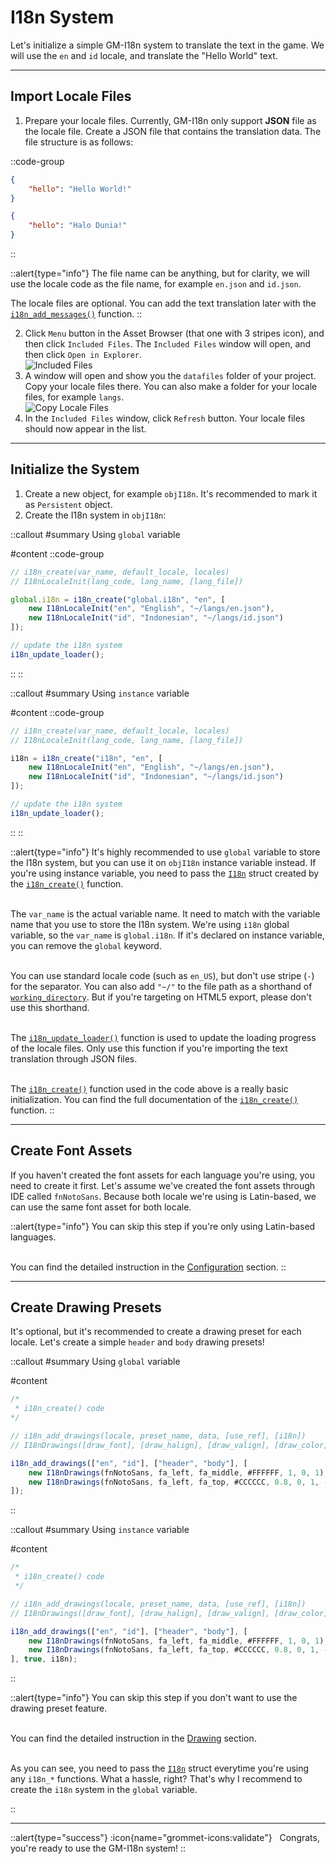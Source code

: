# I18n System

Let's initialize a simple GM-I18n system to translate the text in the game. We will use the `en` and `id` locale, and translate the "Hello World" text.

---

## Import Locale Files

1. Prepare your locale files. Currently, GM-I18n only support **JSON** file as the locale file. Create a JSON file that contains the translation data. The file structure is as follows:

::code-group
```json [en.json]
{
    "hello": "Hello World!"
}
```

```json [id.json]
{
    "hello": "Halo Dunia!"
}
```
::

::alert{type="info"}
The file name can be anything, but for clarity, we will use the locale code as the file name, for example `en.json` and `id.json`.

The locale files are optional. You can add the text translation later with the [`i18n_add_messages()`](/v1/api-reference/functions/i18n-add-messages) function.
::

2. Click `Menu` button in the Asset Browser (that one with 3 stripes icon), and then click `Included Files`. The `Included Files` window will open, and then click `Open in Explorer`. <br> <img src="/img/config-2.webp" alt="Included Files" loading="lazy" class="max-w-100 h-auto" />
3. A window will open and show you the `datafiles` folder of your project. Copy your locale files there. You can also make a folder for your locale files, for example `langs`. <br> <img src="/img/concept-1.webp" alt="Copy Locale Files" loading="lazy" class="max-w-100 h-auto" />
4. In the `Included Files` window, click `Refresh` button. Your locale files should now appear in the list. 

---

## Initialize the System

1. Create a new object, for example `objI18n`. It's recommended to mark it as `Persistent` object.
2. Create the I18n system in `objI18n`:
 
::callout
#summary
Using `global` variable

#content
::code-group
```js [Create Event]
// i18n_create(var_name, default_locale, locales)
// I18nLocaleInit(lang_code, lang_name, [lang_file])

global.i18n = i18n_create("global.i18n", "en", [
    new I18nLocaleInit("en", "English", "~/langs/en.json"),
    new I18nLocaleInit("id", "Indonesian", "~/langs/id.json")
]);
```

```js [Step Event]
// update the i18n system
i18n_update_loader();
```
::
::

::callout
#summary
Using `instance` variable

#content
::code-group
```js [Create Event]
// i18n_create(var_name, default_locale, locales)
// I18nLocaleInit(lang_code, lang_name, [lang_file])

i18n = i18n_create("i18n", "en", [
    new I18nLocaleInit("en", "English", "~/langs/en.json"),
    new I18nLocaleInit("id", "Indonesian", "~/langs/id.json")
]);
```

```js [Step Event]
// update the i18n system
i18n_update_loader();
```
::
::

::alert{type="info"}
It's highly recommended to use `global` variable to store the I18n system, but you can use it on `objI18n` instance variable instead. If you're using instance variable, you need to pass the [`I18n`](/v1/api-reference/functions/i18n-create) struct created by the [`i18n_create()`](/v1/api-reference/functions/i18n-create) function. <br> <br>

The `var_name` is the actual variable name. It need to match with the variable name that you use to store the I18n system. We're using `i18n` global variable, so the `var_name` is `global.i18n`. If it's declared on instance variable, you can remove the `global` keyword. <br> <br> 

You can use standard locale code (such as `en_US`), but don't use stripe (`-`) for the separator. You can also add `"~/"` to the file path as a shorthand of [`working_directory`](https://manual.gamemaker.io/lts/en/GameMaker_Language/GML_Reference/File_Handling/File_Directories/working_directory.htm). But if you're targeting on HTML5 export, please don't use this shorthand. <br> <br>

The [`i18n_update_loader()`](/v1/api-reference/functions/i18n-update-loader) function is used to update the loading progress of the locale files. Only use this function if you're importing the text translation through JSON files. <br> <br>

The [`i18n_create()`](/v1/api-reference/functions/i18n-create) function used in the code above is a really basic initialization. You can find the full documentation of the [`i18n_create()`](/v1/api-reference/functions/i18n-create) function.
::

---

## Create Font Assets

If you haven't created the font assets for each language you're using, you need to create it first. Let's assume we've created the font assets through IDE called `fnNotoSans`. Because both locale we're using is Latin-based, we can use the same font asset for both locale. 

::alert{type="info"}
You can skip this step if you're only using Latin-based languages. <br> <br>

You can find the detailed instruction in the [Configuration](/v1/getting-started/setup#using-font-assets) section.
::

---

## Create Drawing Presets 

It's optional, but it's recommended to create a drawing preset for each locale. Let's create a simple `header` and `body` drawing presets!

::callout
#summary
Using `global` variable

#content
```js [objI18n - Create Event]
/*
 * i18n_create() code
*/

// i18n_add_drawings(locale, preset_name, data, [use_ref], [i18n])
// I18nDrawings([draw_font], [draw_halign], [draw_valign], [draw_color], [draw_scale], [draw_rotation], [draw_alpha], [text_sep], [text_width], [is_template])

i18n_add_drawings(["en", "id"], ["header", "body"], [
    new I18nDrawings(fnNotoSans, fa_left, fa_middle, #FFFFFF, 1, 0, 1),             // header
    new I18nDrawings(fnNotoSans, fa_left, fa_top, #CCCCCC, 0.8, 0, 1, -1, 700)      // body
]);
```
::

::callout
#summary
Using `instance` variable

#content
```js [objI18n - Create Event]
/*
 * i18n_create() code
 */

// i18n_add_drawings(locale, preset_name, data, [use_ref], [i18n])
// I18nDrawings([draw_font], [draw_halign], [draw_valign], [draw_color], [draw_scale], [draw_rotation], [draw_alpha], [text_sep], [text_width], [is_template])

i18n_add_drawings(["en", "id"], ["header", "body"], [
    new I18nDrawings(fnNotoSans, fa_left, fa_middle, #FFFFFF, 1, 0, 1),             // header
    new I18nDrawings(fnNotoSans, fa_left, fa_top, #CCCCCC, 0.8, 0, 1, -1, 700)      // body
], true, i18n);                                                                     // pass the i18n struct
```
::

::alert{type="info"}
You can skip this step if you don't want to use the drawing preset feature. <br> <br>

You can find the detailed instruction in the [Drawing](/v1/usage/drawing#drawing-presets) section. <br> <br>

As you can see, you need to pass the [`I18n`](/v1/api-reference/functions/i18n-create) struct everytime you're using any `i18n_*` functions. What a hassle, right? That's why I recommend to create the `i18n` system in the `global` variable.

::

---

::alert{type="success"}
:icon{name="grommet-icons:validate"} &nbsp; Congrats, you're ready to use the GM-I18n system!
::


